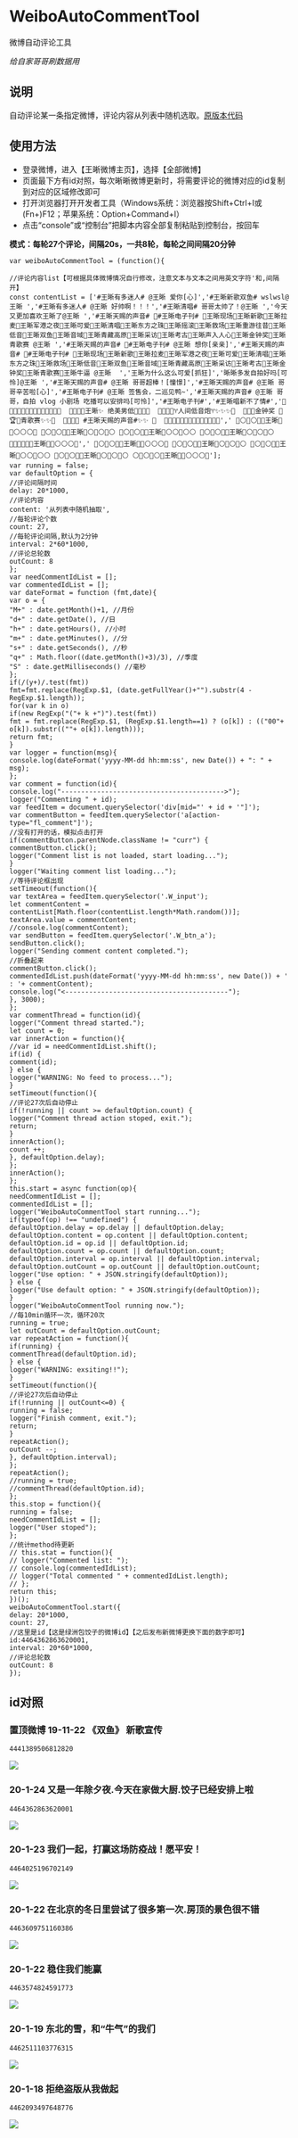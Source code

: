 # WeiboAutoCommentTool

微博自动评论工具

*给自家哥哥刷数据用*

## 说明
自动评论某一条指定微博，评论内容从列表中随机选取。[原版本代码](https://github.com/ludiw823/WeiboAutoCommentTool)

## 使用方法

* 登录微博，进入【王晰微博主页】，选择【全部微博】
* 页面最下方有id对照，每次晰晰微博更新时，将需要评论的微博对应的id复制到对应的区域修改即可
* 打开浏览器打开开发者工具（Windows系统：浏览器按Shift+Ctrl+I或(Fn+)F12；苹果系统：Option+Command+I）
* 点击“console”或“控制台”把脚本内容全部复制粘贴到控制台，按回车

**模式：每轮27个评论，间隔20s，一共8轮，每轮之间间隔20分钟**
```
var weiboAutoCommentTool = (function(){

//评论内容list【可根据具体微博情况自行修改，注意文本与文本之间用英文字符'和,间隔开】
const contentList = ['#王晰有多迷人# @王晰 爱你[心]','#王晰新歌双鱼# wslwsl@王晰 ','#王晰有多迷人# @王晰 好帅啊！！！','#王晰清唱# 哥哥太帅了！@王晰 ','今天又更加喜欢王晰了@王晰 ','#王晰天赐的声音# 🦊#王晰电子刊# 🦊王晰现场🦊王晰新歌🦊王晰拉麦🦊王晰军港之夜🦊王晰可爱🦊王晰清唱🦊王晰东方之珠🦊王晰摇滚🦊王晰救场🦊王晰重游往昔🦊王晰低音🦊王晰双鱼🦊王晰音域🦊王晰青藏高原🦊王晰采访🦊王晰考古🦊王晰声入人心🦊王晰金钟奖🦊王晰青歌赛 @王晰 ','#王晰天赐的声音# 🦊#王晰电子刊# @王晰 想你[亲亲]','#王晰天赐的声音# 🦊#王晰电子刊# 🦊王晰现场🦊王晰新歌🦊王晰拉麦🦊王晰军港之夜🦊王晰可爱🦊王晰清唱🦊王晰东方之珠🦊王晰救场🦊王晰低音🦊王晰双鱼🦊王晰音域🦊王晰青藏高原🦊王晰采访🦊王晰考古🦊王晰金钟奖🦊王晰青歌赛🦊王晰牛逼 @王晰  ','王晰为什么这么可爱[抓狂]','晰晰多发自拍好吗[可怜]@王晰 ','#王晰天赐的声音# @王晰 哥哥超棒！[憧憬]','#王晰天赐的声音# @王晰 哥哥辛苦啦[心]','#王晰电子刊# @王晰 签售会，二巡见鸭~','#王晰天赐的声音# @王晰 哥哥，自拍 vlog 小剧场 吃播可以安排吗[可怜]','#王晰电子刊#','#王晰唱新不了情#','💟💟💟💟💟💟💟💟💟💟💟💟💟💟  💟✨✨🎻王晰✨ 绝美男低🎻✨✨💟  💟✨✨✨♈️人间低音炮♈️✨✨✨💟  💟✨✨金钟奖 🥇🏆🥇青歌赛✨✨💟  💟✨✨✨ #王晰天赐的声音#✨✨ 💟  💟💟💟💟💟💟💟💟💟💟💟💟💟💟',' 🔶⚪️🔶⚪️🔶🎻王晰🎻🔶⚪⚪⚪🔶 🔶⚪🔶⚪️🔶🎻王晰🎻⚪️🔶⚪️🔶⚪️ 🔶⚪️🔶⚪️🔶🎻王晰🎻⚪️⚪️🔶⚪️⚪️ 🔶⚪️🔶⚪🔶🎻王晰🎻⚪️🔶⚪️🔶⚪️ 🔶🔶🔶🔶🔶🎻王晰🎻🔶⚪️⚪️⚪️🔶',' 🔴⚪️🔴⚪️🔴🎻王晰🎻🔴⚪⚪⚪🔴 🔴⚪🔴⚪️🔴🎻王晰🎻⚪️🔴⚪️🔴⚪️ 🔴⚪️🔴⚪️🔴🎻王晰🎻⚪️⚪️🔴⚪️⚪️ 🔴⚪️🔴⚪🔴🎻王晰🎻⚪️🔴⚪️🔴⚪️ ⚪🔴⚪🔴⚪🎻王晰🎻🔴⚪️⚪️⚪️🔴'];
var running = false;
var defaultOption = {
//评论间隔时间
delay: 20*1000,
//评论内容
content: '从列表中随机抽取',
//每轮评论个数
count: 27,
//每轮评论间隔,默认为2分钟
interval: 2*60*1000,
//评论总轮数
outCount: 8
};
var needCommentIdList = [];
var commentedIdList = [];
var dateFormat = function (fmt,date){
var o = {
"M+" : date.getMonth()+1, //月份
"d+" : date.getDate(), //日
"h+" : date.getHours(), //小时
"m+" : date.getMinutes(), //分
"s+" : date.getSeconds(), //秒
"q+" : Math.floor((date.getMonth()+3)/3), //季度
"S" : date.getMilliseconds() //毫秒
};
if(/(y+)/.test(fmt))
fmt=fmt.replace(RegExp.$1, (date.getFullYear()+"").substr(4 - RegExp.$1.length));
for(var k in o)
if(new RegExp("("+ k +")").test(fmt))
fmt = fmt.replace(RegExp.$1, (RegExp.$1.length==1) ? (o[k]) : (("00"+ o[k]).substr((""+ o[k]).length)));
return fmt;
}
var logger = function(msg){
console.log(dateFormat('yyyy-MM-dd hh:mm:ss', new Date()) + ": " + msg);
};
var comment = function(id){
console.log("----------------------------------------->");
logger("Commenting " + id);
var feedItem = document.querySelector('div[mid="' + id + '"]');
var commentButton = feedItem.querySelector('a[action-type="fl_comment"]');
//没有打开的话，模拟点击打开
if(commentButton.parentNode.className != "curr") {
commentButton.click();
logger("Comment list is not loaded, start loading...");
}
logger("Waiting comment list loading...");
//等待评论框出现
setTimeout(function(){
var textArea = feedItem.querySelector('.W_input');
let commentContent = contentList[Math.floor(contentList.length*Math.random())];
textArea.value = commentContent;
//console.log(commentContent);
var sendButton = feedItem.querySelector('.W_btn_a');
sendButton.click();
logger("Sending comment content completed.");
//折叠起来
commentButton.click();
commentedIdList.push(dateFormat('yyyy-MM-dd hh:mm:ss', new Date()) + ' : '+ commentContent);
console.log("<-----------------------------------------");
}, 3000);
};
var commentThread = function(id){
logger("Comment thread started.");
let count = 0;
var innerAction = function(){
//var id = needCommentIdList.shift();
if(id) {
comment(id);
} else {
logger("WARNING: No feed to process...");
}
setTimeout(function(){
//评论27次后自动停止
if(!running || count >= defaultOption.count) {
logger("Comment thread action stoped, exit.");
return;
}
innerAction();
count ++;
}, defaultOption.delay);
};
innerAction();
};
this.start = async function(op){
needCommentIdList = [];
commentedIdList = [];
logger("WeiboAutoCommentTool start running...");
if(typeof(op) !== "undefined") {
defaultOption.delay = op.delay || defaultOption.delay;
defaultOption.content = op.content || defaultOption.content;
defaultOption.id = op.id || defaultOption.id;
defaultOption.count = op.count || defaultOption.count;
defaultOption.interval = op.interval || defaultOption.interval;
defaultOption.outCount = op.outCount || defaultOption.outCount;
logger("Use option: " + JSON.stringify(defaultOption));
} else {
logger("Use default option: " + JSON.stringify(defaultOption));
}
logger("WeiboAutoCommentTool running now.");
//每10min循环一次，循环20次
running = true;
let outCount = defaultOption.outCount;
var repeatAction = function(){
if(running) {
commentThread(defaultOption.id);
} else {
logger("WARNING: exsiting!!");
}
setTimeout(function(){
//评论27次后自动停止
if(!running || outCount<=0) {
running = false;
logger("Finish comment, exit.");
return;
}
repeatAction();
outCount --;
}, defaultOption.interval);
};
repeatAction();
//running = true;
//commentThread(defaultOption.id);
};
this.stop = function(){
running = false;
needCommentIdList = [];
logger("User stoped");
};
//统计method待更新
// this.stat = function(){
// logger("Commented list: ");
// console.log(commentedIdList);
// logger("Total commented " + commentedIdList.length);
// };
return this;
})();
weiboAutoCommentTool.start({
delay: 20*1000,
count: 27,
//这里是id【这是绿洲包饺子的微博id】【之后发布新微博更换下面的数字即可】
id:4464362863620001,
interval: 20*60*1000,
//评论总轮数
outCount: 8
});

```

## id对照

### 置顶微博 19-11-22 《双鱼》 新歌宣传
`4441389506812820`

![](/PostScreenShot/191122.png)

### 20-1-24  又是一年除夕夜.今天在家做大厨.饺子已经安排上啦
`4464362863620001`

![](/PostScreenShot/200124.png)

### 20-1-23  我们一起，打赢这场防疫战！愿平安！
`4464025196702149`

![](/PostScreenShot/200123.png)

### 20-1-22 在北京的冬日里尝试了很多第一次.房顶的景色很不错
`4463609751160386`

![](/PostScreenShot/200122-2.png)

### 20-1-22 稳住我们能赢
`4463574824591773`

![](/PostScreenShot/200122.png)

### 20-1-19 东北的雪，和“牛气”的我们
`4462511103776315`

![](/PostScreenShot/200119.png)

### 20-1-18 拒绝盗版从我做起
`4462093497648776`

![](/PostScreenShot/200118.png)
